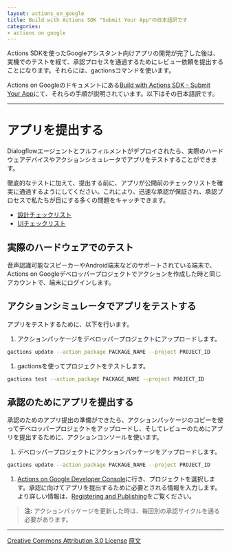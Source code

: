 ```yaml
---
layout: actions_on_google
title: Build with Actions SDK "Submit Your App"の日本語訳です
categories:
- actions on google
---
```

Actions SDKを使ったGoogleアシスタント向けアプリの開発が完了した後は、実機でのテストを経て、承認プロセスを通過するためにレビュー依頼を提出することになります。それらには、gactionsコマンドを使います。

Actions on Googleのドキュメントにある[Build with Actions SDK - Submit Your App](https://developers.google.com/actions/sdk/submit-app)にて、それらの手順が説明されています。以下はその日本語訳です。

---

# アプリを提出する

Dialogflowエージェントとフルフィルメントがデプロイされたら、実際のハードウェアデバイスやアクションシミュレータでアプリをテストすることができます。

徹底的なテストに加えて、提出する前に、アプリが公開前のチェックリストを確実に通過するようにしてください。これにより、迅速な承認が保証され、承認プロセスで私たちが目にする多くの問題をキャッチできます。

* [設計チェックリスト](https://developers.google.com/actions/design/checklist)
* [UIチェックリスト](https://developers.google.com/actions/assistant/responses#ui_checklist)

## 実際のハードウェアでのテスト

音声認識可能なスピーカーやAndroid端末などのサポートされている端末で、Actions on Googleデベロッパープロジェクトでアクションを作成した時と同じアカウントで、端末にログインします。

## アクションシミュレータでアプリをテストする

アプリをテストするために、以下を行います。

1. アクションパッケージをデベロッパープロジェクトにアップロードします。
 ```bash
 gactions update --action_package PACKAGE_NAME --project PROJECT_ID
 ```
1. gactionsを使ってプロジェクトをテストします。
 ```bash
 gactions test --action_package PACKAGE_NAME --project PROJECT_ID
 ```

## 承認のためにアプリを提出する

承認のためのアプリ提出の準備ができたら、アクションパッケージのコピーを使ってデベロッパープロジェクトをアップロードし、そしてレビューのためにアプリを提出するために、アクションコンソールを使います。

1. デベロッパープロジェクトにアクションパッケージをアップロードします。
 ```bash
 gactions update --action_package PACKAGE_NAME --project PROJECT_ID
 ```
1. [Actions on Google Developer Console](https://console.actions.google.com/)に行き、プロジェクトを選択します。承認に向けてアプリを提出するために必要とされる情報を入力します。より詳しい情報は、[Registering and Publishing](https://developers.google.com/actions/console/publishing)をご覧ください。

> **注:** アクションパッケージを更新した時は、毎回別の承認サイクルを通る必要があります。

---

[Creative Commons Attribution 3.0 License](http://creativecommons.org/licenses/by/3.0/)
[原文](https://developers.google.com/actions/sdk/submit-app)
